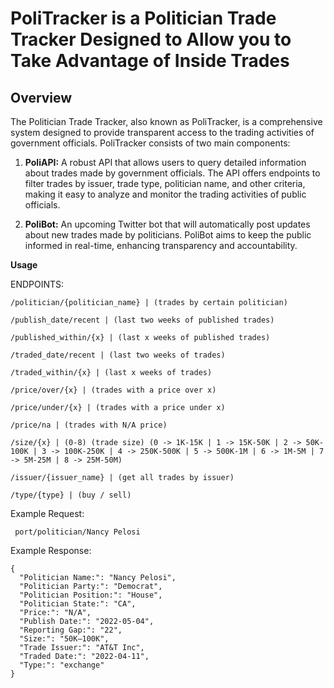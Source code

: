 # PoliTracker is a Politician Trade Tracker Designed to Allow you to Take Advantage of Inside Trades

## Overview


The Politician Trade Tracker, also known as PoliTracker, is a comprehensive system designed to provide transparent access to the trading activities of government officials. PoliTracker consists of two main components:

1. **PoliAPI:** A robust API that allows users to query detailed information about trades made by government officials. The API offers endpoints to filter trades by issuer, trade type, politician name, and other criteria, making it easy to analyze and monitor the trading activities of public officials.

2. **PoliBot:** An upcoming Twitter bot that will automatically post updates about new trades made by politicians. PoliBot aims to keep the public informed in real-time, enhancing transparency and accountability.

**Usage**

  ENDPOINTS:
    
    /politician/{politician_name} | (trades by certain politician)
    
    /publish_date/recent | (last two weeks of published trades)
    
    /published_within/{x} | (last x weeks of published trades)
    
    /traded_date/recent | (last two weeks of trades)
    
    /traded_within/{x} | (last x weeks of trades)
    
    /price/over/{x} | (trades with a price over x)
    
    /price/under/{x} | (trades with a price under x)
    
    /price/na | (trades with N/A price)
    
    /size/{x} | (0-8) (trade size) (0 -> 1K-15K | 1 -> 15K-50K | 2 -> 50K-100K | 3 -> 100K-250K | 4 -> 250K-500K | 5 -> 500K-1M | 6 -> 1M-5M | 7 -> 5M-25M | 8 -> 25M-50M)
    
    /issuer/{issuer_name} | (get all trades by issuer)
    
    /type/{type} | (buy / sell)

  Example Request:
  
     port/politician/Nancy Pelosi

  Example Response:
  
    {
      "Politician Name:": "Nancy Pelosi",
      "Politician Party:": "Democrat",
      "Politician Position:": "House",
      "Politician State:": "CA",
      "Price:": "N/A",
      "Publish Date:": "2022-05-04",
      "Reporting Gap:": "22",
      "Size:": "50K–100K",
      "Trade Issuer:": "AT&T Inc",
      "Traded Date:": "2022-04-11",
      "Type:": "exchange"
    }
